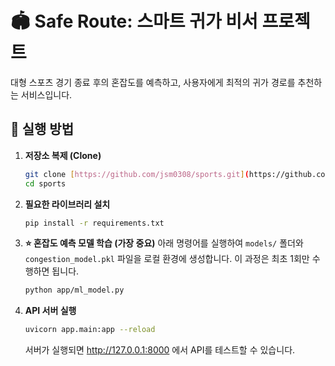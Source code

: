 # 🏟️ Safe Route: 스마트 귀가 비서 프로젝트

대형 스포츠 경기 종료 후의 혼잡도를 예측하고, 사용자에게 최적의 귀가 경로를 추천하는 서비스입니다.

## 🚀 실행 방법

1.  **저장소 복제 (Clone)**
    ```bash
    git clone [https://github.com/jsm0308/sports.git](https://github.com/jsm0308/sports.git)
    cd sports
    ```

2.  **필요한 라이브러리 설치**
    ```bash
    pip install -r requirements.txt
    ``` 

3.  **⭐️ 혼잡도 예측 모델 학습 (가장 중요)**
    아래 명령어를 실행하여 `models/` 폴더와 `congestion_model.pkl` 파일을 로컬 환경에 생성합니다. 이 과정은 최초 1회만 수행하면 됩니다.
    ```bash
    python app/ml_model.py
    ```

4.  **API 서버 실행**
    ```bash
    uvicorn app.main:app --reload
    ```
    서버가 실행되면 http://127.0.0.1:8000 에서 API를 테스트할 수 있습니다.